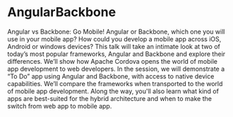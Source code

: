 # AngularBackbone
Angular vs Backbone: Go Mobile!
Angular or Backbone, which one you will use in your mobile app?  How could you develop a mobile app across iOS, Android or windows devices?  This talk will take an intimate look at two of today’s most popular frameworks, Angular and Backbone and explore their differences.  We’ll show how Apache Cordova opens the world of mobile app development to web developers. In the session, we will demonstrate a “To Do” app using Angular and Backbone, with access to native device capabilities. We’ll compare the frameworks when transported to the world of mobile app development. Along the way, you'll also learn what kind of apps are best-suited for the hybrid architecture and when to make the switch from web app to mobile app. 
